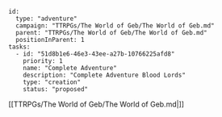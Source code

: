 
```RpgManager4
id: 
  type: "adventure"
  campaign: "TTRPGs/The World of Geb/The World of Geb.md"
  parent: "TTRPGs/The World of Geb/The World of Geb.md"
  positionInParent: 1
tasks: 
  - id: "51d8b1e6-46e3-43ee-a27b-10766225afd8"
    priority: 1
    name: "Complete Adventure"
    description: "Complete Adventure Blood Lords"
    type: "creation"
    status: "proposed"
```

[[TTRPGs/The World of Geb/The World of Geb.md|]]